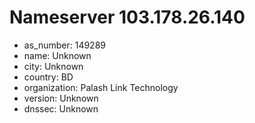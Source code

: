# Nameserver 103.178.26.140

* as_number: 149289
* name: Unknown
* city: Unknown
* country: BD
* organization: Palash Link Technology
* version: Unknown
* dnssec: Unknown
